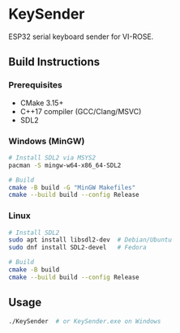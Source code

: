 # KeySender

ESP32 serial keyboard sender for VI-ROSE.

## Build Instructions

### Prerequisites
- CMake 3.15+
- C++17 compiler (GCC/Clang/MSVC)
- SDL2

### Windows (MinGW)
```bash
# Install SDL2 via MSYS2
pacman -S mingw-w64-x86_64-SDL2

# Build
cmake -B build -G "MinGW Makefiles"
cmake --build build --config Release
```

### Linux
```bash
# Install SDL2
sudo apt install libsdl2-dev  # Debian/Ubuntu
sudo dnf install SDL2-devel   # Fedora

# Build
cmake -B build
cmake --build build --config Release
```

## Usage
```bash
./KeySender  # or KeySender.exe on Windows
```
